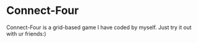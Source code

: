 # Connect-Four
Connect-Four is a grid-based game I have coded by myself.
Just try it out with ur friends:)
